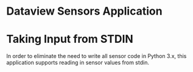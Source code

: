 Dataview Sensors Application
============================

# Taking Input from STDIN

In order to eliminate the need to write all sensor code in Python 3.x, this application supports reading in sensor values from stdin.